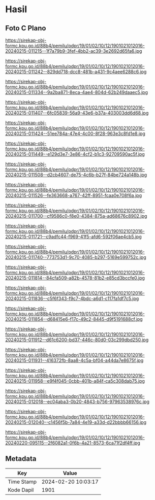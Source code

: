 # Hasil

## Foto C Plano

https://sirekap-obj-formc.kpu.go.id/88b4/pemilu/pdpr/19/01/02/10/12/1901021012016-20240215-011215--1f7a79b9-3fef-4bb2-ac39-3e2692d65fa6.jpg

https://sirekap-obj-formc.kpu.go.id/88b4/pemilu/pdpr/19/01/02/10/12/1901021012016-20240215-011242--829dd718-dcc8-481b-a431-9c4aee6288c6.jpg

https://sirekap-obj-formc.kpu.go.id/88b4/pemilu/pdpr/19/01/02/10/12/1901021012016-20240215-011334--9a2ba871-8eca-4ae4-804d-62b249daaec5.jpg

https://sirekap-obj-formc.kpu.go.id/88b4/pemilu/pdpr/19/01/02/10/12/1901021012016-20240215-011407--6fc05839-56a9-43e6-b37a-403003dd6d68.jpg

https://sirekap-obj-formc.kpu.go.id/88b4/pemilu/pdpr/19/01/02/10/12/1901021012016-20240215-011424--51ee784a-47e4-4c00-8f28-963e3c8fd1e8.jpg

https://sirekap-obj-formc.kpu.go.id/88b4/pemilu/pdpr/19/01/02/10/12/1901021012016-20240215-011449--e129d3e7-3e86-4cf2-b1c3-92709590ac5f.jpg

https://sirekap-obj-formc.kpu.go.id/88b4/pemilu/pdpr/19/01/02/10/12/1901021012016-20240215-011508--d2cb4607-de75-4c6b-b27f-84be724a148b.jpg

https://sirekap-obj-formc.kpu.go.id/88b4/pemilu/pdpr/19/01/02/10/12/1901021012016-20240215-011526--fe363668-a767-42ff-8951-fcaa0e708f6a.jpg

https://sirekap-obj-formc.kpu.go.id/88b4/pemilu/pdpr/19/01/02/10/12/1901021012016-20240215-011700--cf9586c0-f8e0-4384-875a-ad68676c8902.jpg

https://sirekap-obj-formc.kpu.go.id/88b4/pemilu/pdpr/19/01/02/10/12/1901021012016-20240215-011721--c9adfc44-f969-41f5-afd6-592f06ae4cb5.jpg

https://sirekap-obj-formc.kpu.go.id/88b4/pemilu/pdpr/19/01/02/10/12/1901021012016-20240215-011740--773753d1-9c70-4085-b297-5169e599752c.jpg

https://sirekap-obj-formc.kpu.go.id/88b4/pemilu/pdpr/19/01/02/10/12/1901021012016-20240215-011814--84cfa509-a82b-4578-81b2-e85cd3bccfe0.jpg

https://sirekap-obj-formc.kpu.go.id/88b4/pemilu/pdpr/19/01/02/10/12/1901021012016-20240215-011836--c5f6f343-f9c7-4bdc-a6d1-c117fa1df7c5.jpg

https://sirekap-obj-formc.kpu.go.id/88b4/pemilu/pdpr/19/01/02/10/12/1901021012016-20240215-011854--d68415e6-f17c-49c2-8445-d9f5191688cf.jpg

https://sirekap-obj-formc.kpu.go.id/88b4/pemilu/pdpr/19/01/02/10/12/1901021012016-20240215-011912--d61c6200-bd37-446c-80d0-03c299dbd250.jpg

https://sirekap-obj-formc.kpu.go.id/88b4/pemilu/pdpr/19/01/02/10/12/1901021012016-20240215-011931--416372fb-8aa8-4c5a-bf04-a44da7e8675f.jpg

https://sirekap-obj-formc.kpu.go.id/88b4/pemilu/pdpr/19/01/02/10/12/1901021012016-20240215-011958--e9f4f045-0cbb-401b-a84f-ca5c308dab75.jpg

https://sirekap-obj-formc.kpu.go.id/88b4/pemilu/pdpr/19/01/02/10/12/1901021012016-20240215-012018--ec04aba3-0b20-4843-b756-97963538976c.jpg

https://sirekap-obj-formc.kpu.go.id/88b4/pemilu/pdpr/19/01/02/10/12/1901021012016-20240215-012040--c1456f5b-7a84-4e19-a33d-d22bbbb66156.jpg

https://sirekap-obj-formc.kpu.go.id/88b4/pemilu/pdpr/19/01/02/10/12/1901021012016-20240220-095115--2f6082a1-0f6b-4a21-8573-6ca71f2df4ff.jpg


## Metadata

| Key        | Value               |
| ---------- | ------------------- |
| Time Stamp | 2024-02-20 10:03:17 |
| Kode Dapil | 1901                |



